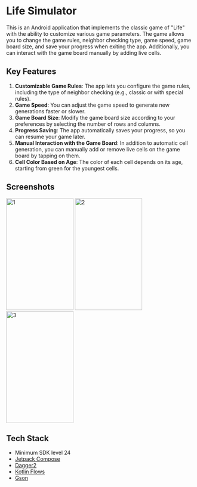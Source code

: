 # Life Simulator

This is an Android application that implements the classic game of "Life" with the ability to customize various game parameters. The game allows you to change the game rules, neighbor checking type, game speed, game board size, and save your progress when exiting the app. Additionally, you can interact with the game board manually by adding live cells.

## Key Features

1. **Customizable Game Rules**: The app lets you configure the game rules, including the type of neighbor checking (e.g., classic or with special rules).
2. **Game Speed**: You can adjust the game speed to generate new generations faster or slower.
3. **Game Board Size**: Modify the game board size according to your preferences by selecting the number of rows and columns.
4. **Progress Saving**: The app automatically saves your progress, so you can resume your game later.
5. **Manual Interaction with the Game Board**: In addition to automatic cell generation, you can manually add or remove live cells on the game board by tapping on them.
6. **Cell Color Based on Age**: The color of each cell depends on its age, starting from green for the youngest cells.


Screenshots
---------------
<img src="https://github.com/ICalmPersonI/LifeSimulator/assets/87424785/45f75acc-5854-4ac4-b727-5b48b64207f1" alt="1" width="180" height="300">
<img src="https://github.com/ICalmPersonI/LifeSimulator/assets/87424785/7b221cd5-2c17-436c-b331-5b50ecfc9d00" alt="2" width="180" height="300">
<img src="https://github.com/ICalmPersonI/LifeSimulator/assets/87424785/babd9ed6-6831-4787-a818-74c2ecb5a63b" alt="3" width="180" height="300">

Tech Stack
---------------
- Minimum SDK level 24
- [Jetpack Compose](https://developer.android.com/jetpack/compose)
- [Dagger2](https://dagger.dev)
- [Kotlin Flows](https://developer.android.com/kotlin/flow)
- [Gson](https://github.com/google/gson)

